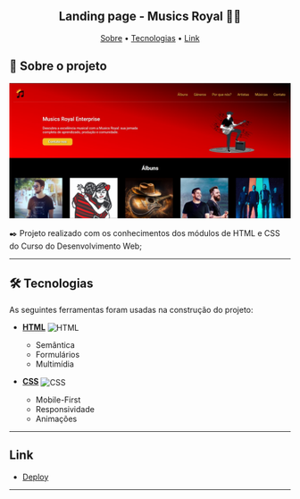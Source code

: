 <h2 align="center"> 
	Landing page - Musics Royal 🎵🎶
</h2>

<p align="center">
 <a href="#-sobre-o-projeto">Sobre</a> •
 <a href="#-tecnologias">Tecnologias</a> •
 <a href="#-link">Link</a> 
</p> 

## 📝 Sobre o projeto

<img src="./images/Image-Project.jpg" alt="Image Project">

✒️ Projeto realizado com os conhecimentos dos módulos de HTML e CSS do Curso do Desenvolvimento Web;

---

## 🛠 Tecnologias

As seguintes ferramentas foram usadas na construção do projeto:
- **[HTML](https://html.com/)**
    <img align="center" alt="HTML" height="30" width="40" src="https://cdn.jsdelivr.net/gh/devicons/devicon/icons/html5/html5-original.svg">
    - Semântica
    - Formulários
    - Multimídia

-   **[CSS](https://www.w3.org/Style/CSS/Overview.en.html)**
      <img align="center" alt="CSS" height="30" width="40" src="https://cdn.jsdelivr.net/gh/devicons/devicon/icons/css3/css3-original.svg">
    - Mobile-First
    - Responsividade
    - Animações
---

##  Link

<ul>
    <li>
        <a href="https://odilonenrique.github.io/Musics-Royal/">Deploy</a>
    </li>
</ul>

---